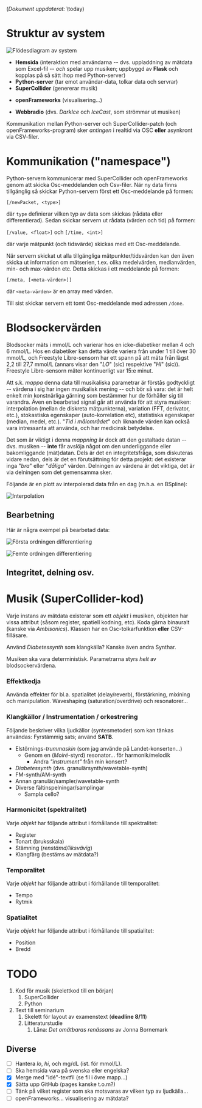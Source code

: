 (*Dokument uppdaterat:* \today)

# Struktur av system
![Flödesdiagram av system](../media/flowchart.png)

- **Hemsida** (interaktion med användarna -- dvs. uppladdning av mätdata som Excel-fil -- *och* spelar upp musiken; uppbyggd av **Flask** och kopplas på så sätt ihop med Python-server) 
- **Python-server** (tar emot användar-data, tolkar data och servrar) 
- **SuperCollider** (genererar musik) 
* **openFrameworks** (visualisering...)
- **Webbradio** (dvs. *DarkIce* och *IceCast*, som strömmar ut musiken) 

Kommunikation mellan Python-server och SuperCollider-patch (och openFrameworks-program) sker *antingen* i realtid via OSC **eller** asynkront via CSV-filer. 

# Kommunikation ("namespace")
Python-servern kommunicerar med SuperCollider och openFrameworks genom att skicka Osc-meddelanden och Csv-filer. När ny data finns tillgänglig så skickar Python-servern först ett Osc-meddelande på formen:

`[/newPacket, <type>]`

där `type` definierar vilken typ av data som skickas (rådata eller differentierad). Sedan skickar servern ut rådata (värden och tid) på formen:

`[/value, <float>]` och `[/time, <int>]`

där varje mätpunkt (och tidsvärde) skickas med ett Osc-meddelande.

När servern skickat ut alla tillgängliga mätpunkter/tidsvärden kan den även skicka ut information om mätserien, t.ex. olika medelvärden, medianvärden, min- och max-värden etc. Detta skickas i ett meddelande på formen:

`[/meta, [<meta-värden>]]`

där `<meta-värden>` är en array med värden.

Till sist skickar servern ett tomt Osc-meddelande med adressen `/done`.

# Blodsockervärden
Blodsocker mäts i mmol/L och varierar hos en icke-diabetiker mellan 4 och 6 mmol/L. Hos en diabetiker kan detta värde variera från under 1 till över 30 mmol/L, och Freestyle Libre-sensorn har ett spann på att mäta från lägst 2,2 till 27,7 mmol/L (annars visar den "*LO*" (sic) respektive "*HI*" (sic)). Freestyle Libre-sensorn mäter kontinuerligt var 15:e minut.

Att s.k. *mappa* denna data till musikaliska parametrar är förstås godtyckligt -- värdena i sig har ingen musikalisk mening -- och bör så vara: det är helt enkelt min konstnärliga gärning som bestämmer hur de förhåller sig till varandra. Även en bearbetad signal går att använda för att styra musiken: interpolation (mellan de diskreta mätpunkterna), variation (FFT, derivator, etc.), stokastiska egenskaper (auto-korrelation etc), statistiska egenskaper (median, medel, etc.). "*Tid i målområdet*" och liknande värden kan också vara intressanta att använda, och har medicinsk betydelse.

Det som är viktigt i denna *mappning* är dock att den gestaltade datan -- dvs. musiken -- **inte** får avslöja något om den underliggande eller bakomliggande (mät)datan. Dels är det en integritetsfråga, som diskuteras vidare nedan, dels är det en förutsättning för detta projekt: det existerar inga "*bra*" eller "*dåliga*" värden. Delningen av värdena är det viktiga, det är via delningen som det gemensamma sker.

Följande är en plott av interpolerad data från en dag (m.h.a. en BSpline):

![Interpolation](../media/data/interpolated.png)

## Bearbetning

Här är några exempel på bearbetad data:

![Första ordningen differentiering](../media/data/1st-order.png)

![Femte ordningen differentiering](../media/data/5st-order.png)

## Integritet, delning osv.


# Musik (SuperCollider-kod)
Varje instans av mätdata existerar som ett *objekt* i musiken, objekten har vissa attribut (såsom register, spatiell kodning, etc). Koda gärna binauralt (kanske via *Ambisonics*). Klassen har en Osc-tolkarfunktion **eller** CSV-filläsare.

Använd *Diabetessynth* som klangkälla? Kanske även andra Synthar.

Musiken ska vara deterministisk. Parametrarna styrs *helt* av blodsockervärdena.

### Effektkedja
Använda effekter för bl.a. spatialitet (delay/reverb), förstärkning, mixining och manipulation. Waveshaping (saturation/overdrive) och resonatorer...

### Klangkällor / Instrumentation / orkestrering
Följande beskriver vilka ljudkällor (syntesmetoder) som kan tänkas användas:
Fyrstämmig sats; använd **SATB**.

* Elstörnings-*trummaskin* (som jag använde på Landet-konserten...)
	* Genom en (*Moiré*-styrd) resonator... för harmonik/melodik
		* Andra *"instrument"* från min konsert?
* *Diabetessynth* (dvs. granulärsynth/wavetable-synth)
* FM-synth/AM-synth
* Annan granulär/sampler/wavetable-synth
* Diverse fältinspelningar/samplingar
	* Sampla cello?

### Harmonicitet (spektralitet)
Varje *objekt* har följande attribut i förhållande till spektralitet:

* Register
* Tonart (bruksskala)
* Stämning (*renstämd/liksvävig*)
* Klangfärg (bestäms av mätdata?)

### Temporalitet
Varje *objekt* har följande attribut i förhållande till temporalitet:

* Tempo 
* Rytmik

### Spatialitet
Varje *objekt* har följande attribut i förhållande till spatialitet:

* Position
* Bredd


# TODO
1. Kod för musik (skelettkod till en början)
    1. SuperCollider
    1. Python
1. Text till seminarium 
	1. Skelett för layout av examenstext (**deadline 8/11**)
	1. Litteraturstudie
		1. Låna: *Det omätbaras renässans* av Jonna Bornemark

## Diverse
- [ ] Hantera *lo*, *hi*, och mg/dL (ist. för mmol/L).
- [ ] Ska hemsida vara på svenska eller engelska? 
- [x] Merge med "idé"-textfil (se fil i övre mapp...)
- [x] Sätta upp GitHub (pages kanske t.o.m?) 
- [ ] Tänk på vilket register som ska motsvaras av vilken typ av ljudkälla...
- [ ] openFrameworks... visualisering av mätdata?
